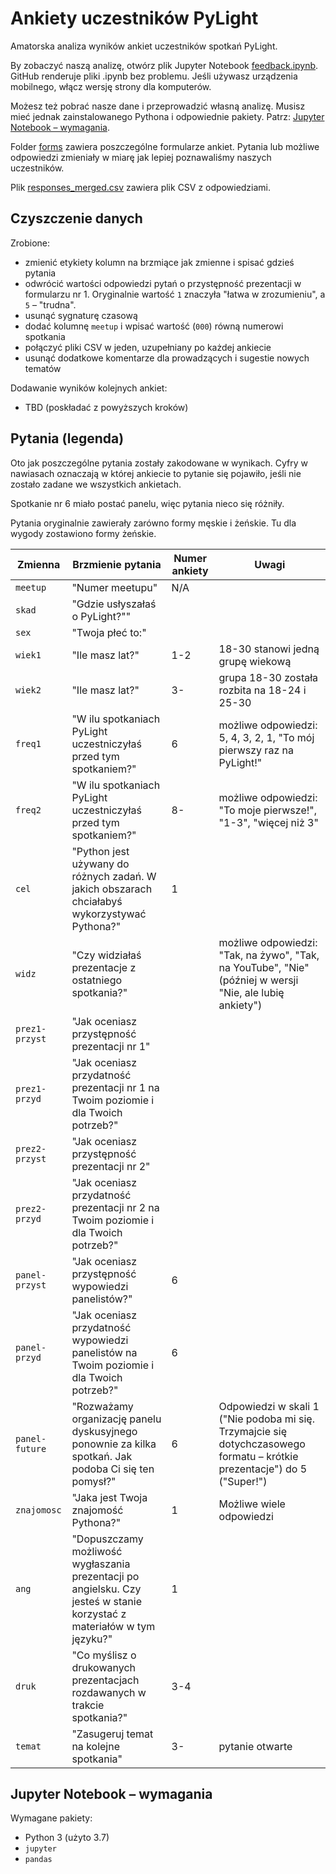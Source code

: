 # Ankiety uczestników PyLight

Amatorska analiza wyników ankiet uczestników spotkań PyLight.

By zobaczyć naszą analizę, otwórz plik Jupyter Notebook [feedback.ipynb](feedback.ipynb). GitHub renderuje pliki .ipynb bez problemu. Jeśli używasz urządzenia mobilnego, włącz wersję strony dla komputerów.

Możesz też pobrać nasze dane i przeprowadzić własną analizę. Musisz mieć jednak zainstalowanego Pythona i odpowiednie pakiety. Patrz: [Jupyter Notebook – wymagania](#jupyter-notebook-wymagania).

Folder [forms](forms) zawiera poszczególne formularze ankiet. Pytania lub możliwe odpowiedzi zmieniały w miarę jak lepiej poznawaliśmy naszych uczestników.

Plik [responses_merged.csv](responses_merged.csv) zawiera plik CSV z odpowiedziami.

## Czyszczenie danych

Zrobione:
- zmienić etykiety kolumn na brzmiące jak zmienne i spisać gdzieś pytania
- odwrócić wartości odpowiedzi pytań o przystępność prezentacji w formularzu nr 1. Oryginalnie wartość `1` znaczyła "łatwa w zrozumieniu", a `5` – "trudna".
- usunąć sygnaturę czasową
- dodać kolumnę `meetup` i wpisać wartość (`000`) równą numerowi spotkania
- połączyć pliki CSV w jeden, uzupełniany po każdej ankiecie
- usunąć dodatkowe komentarze dla prowadzących i sugestie nowych tematów

Dodawanie wyników kolejnych ankiet:
- TBD (poskładać z powyższych kroków)

## Pytania (legenda)

Oto jak poszczególne pytania zostały zakodowane w wynikach. Cyfry w nawiasach oznaczają w której ankiecie to pytanie się pojawiło, jeśli nie zostało zadane we wszystkich ankietach.

Spotkanie nr 6 miało postać panelu, więc pytania nieco się różniły.

Pytania oryginalnie zawierały zarówno formy męskie i żeńskie. Tu dla wygody zostawiono formy żeńskie.

| Zmienna | Brzmienie pytania | Numer ankiety | Uwagi |
|---------|-------------------|---------------|-------|
| `meetup`  | "Numer meetupu" | N/A |  |
| `skad`  | "Gdzie usłyszałaś o PyLight?"" |  |  |
| `sex`   | "Twoja płeć to:" |  |  |
| `wiek1` | "Ile masz lat?" | 1-2 | 18-30 stanowi jedną grupę wiekową |
| `wiek2` | "Ile masz lat?" | 3- | grupa 18-30 została rozbita na 18-24 i 25-30 |
| `freq1` | "W ilu spotkaniach PyLight uczestniczyłaś przed tym spotkaniem?" | 6 | możliwe odpowiedzi: 5, 4, 3, 2, 1, "To mój pierwszy raz na PyLight!" |
| `freq2` | "W ilu spotkaniach PyLight uczestniczyłaś przed tym spotkaniem?" | 8- | możliwe odpowiedzi: "To moje pierwsze!", "1-3", "więcej niż 3" |
| `cel` | "Python jest używany do różnych zadań. W jakich obszarach chciałabyś wykorzystywać Pythona?" | 1 |  |
| `widz` | "Czy widziałaś prezentacje z ostatniego spotkania?" |  | możliwe odpowiedzi: "Tak, na żywo", "Tak, na YouTube", "Nie" (później w wersji "Nie, ale lubię ankiety") |
| `prez1-przyst` | "Jak oceniasz przystępność prezentacji nr 1" |  |  |
| `prez1-przyd` | "Jak oceniasz przydatność prezentacji nr 1 na Twoim poziomie i dla Twoich potrzeb?" |  |  |
| `prez2-przyst` | "Jak oceniasz przystępność prezentacji nr 2" |  |  |
| `prez2-przyd` | "Jak oceniasz przydatność prezentacji nr 2 na Twoim poziomie i dla Twoich potrzeb?" |  |  |
| `panel-przyst` | "Jak oceniasz przystępność wypowiedzi panelistów?" | 6 |  |
| `panel-przyd` | "Jak oceniasz przydatność wypowiedzi panelistów na Twoim poziomie i dla Twoich potrzeb?" | 6 |  |
| `panel-future` | "Rozważamy organizację panelu dyskusyjnego ponownie za kilka spotkań. Jak podoba Ci się ten pomysł?" | 6 | Odpowiedzi w skali 1 ("Nie podoba mi się. Trzymajcie się dotychczasowego formatu – krótkie prezentacje") do 5 ("Super!") |
| `znajomosc` | "Jaka jest Twoja znajomość Pythona?" | 1 | Możliwe wiele odpowiedzi |
| `ang` | "Dopuszczamy możliwość wygłaszania prezentacji po angielsku. Czy jesteś w stanie korzystać z materiałów w tym języku?" | 1 |  |
| `druk` | "Co myślisz o drukowanych prezentacjach rozdawanych w trakcie spotkania?" | 3-4 |  |
| `temat` | "Zasugeruj temat na kolejne spotkania" | 3- | pytanie otwarte |

## Jupyter Notebook – wymagania

Wymagane pakiety:

- Python 3 (użyto 3.7)
- `jupyter`
- `pandas`
